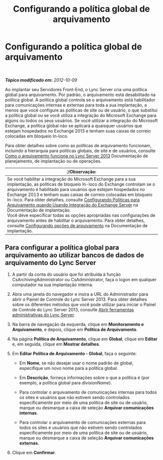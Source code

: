 ﻿---
title: Configurando a política global de arquivamento
TOCTitle: Configurando a política global de arquivamento
ms:assetid: 58341d6b-c3ff-4dd9-b1c7-0048f33861ca
ms:mtpsurl: https://technet.microsoft.com/pt-br/library/JJ204906(v=OCS.15)
ms:contentKeyID: 49306779
ms.date: 05/19/2016
mtps_version: v=OCS.15
ms.translationtype: HT
---

# Configurando a política global de arquivamento

 

_**Tópico modificado em:** 2012-10-09_

Ao implantar seu Servidores Front-End, o Lync Server cria uma política global para arquivamento. Por padrão, o arquivamento está desabilitado na política global. A política global controla se o arquivamento está habilitador para comunicações internas e externas para toda a sua implantação, a menos que você configure as políticas de site ou de usuário, o que substitui a política global ou se você utiliza a integração do Microsoft Exchange para alguns ou todos os seus usuários. Se você utilizar a integração do Microsoft Exchange, a política global não se aplicará a quaisquer usuários que estejam hospedados no Exchange 2013 e tenham suas caixas de correio colocadas em bloqueio In-loco.

Para obter detalhes sobre como as políticas de arquivamento funcionam, incluindo a hierarquia para políticas globais, de site e de usuários, consulte [Como o arquivamento funciona no Lync Server 2013](lync-server-2013-how-archiving-works.md) Documentação de planejamento, de implantação ou de operações.

<table>
<thead>
<tr class="header">
<th><img src="images/Gg425756.note(OCS.15).gif" title="note" alt="note" />Observação:</th>
</tr>
</thead>
<tbody>
<tr class="odd">
<td>Se você habilitar a integração do Microsoft Exchange para a sua implantação, as políticas de bloqueio In-loco do Exchange controlam se o arquivamento é habilitado para usuários que estejam hospedados no Exchange 2013 e tenham suas caixas de correio colocadas em bloqueio In-loco. Para obter detalhes, consulte <a href="lync-server-2013-setting-up-policies-for-archiving-when-using-exchange-server-integration.md">Configurando Políticas para Arquivamento quando Usando Integração do Exchange Server</a> na Documentação de implantação.<br />
Você deve especificar todas as opções apropriadas nas configurações de arquivamento antes de habilitar o arquivamento. Para obter detalhes, consulte <a href="lync-server-2013-configuring-archiving-options.md">Configurando opções de arquivamento</a> na Documentação de implantação.</td>
</tr>
</tbody>
</table>


## Para configurar a política global para arquivamento ao utilizar bancos de dados de arquivamento do Lync Server

1.  A partir da conta do usuário que foi atribuída à função CsArchivingAdministrator ou CsAdministrator, faça o logon em qualquer computador na sua implantação interna.

2.  Abra uma janela do navegador e insira a URL do Administrador para abrir o Painel de Controle do Lync Server 2013. Para obter detalhes sobre os diferentes métodos que você pode utilizar para iniciar o Painel de Controle do Lync Server 2013, consulte [Abrir ferramentas administrativas do Lync Server](lync-server-2013-open-lync-server-administrative-tools.md).

3.  Na barra de navegação da esquerda, clique em **Monitoramento e Arquivamento**, e depois, clique em **Política de Arquivamento**.

4.  Na página **Política de Arquivamento**, clique em **Global**, clique em **Editar** e, em seguida, clique em **Mostrar detalhes**.

5.  Em **Editar Política de Arquivamento - Global**, faça o seguinte:
    
      - Em **Nome**, se não desejar usar o nome padrão de global, especifique um novo nome para a política global.
    
      - Em **Descrição**, forneça informações sobre o que a política é (por exemplo, a política global para *divisionName*).
    
      - Para controlar o arquivamento de comunicações internas para todos os sites e usuários que não estivem sendo controlados especificamente por meio de uma política de site ou de usuário, marque ou desmarque a caixa de seleção **Arquivar comunicações internas**.
    
      - Para controlar o arquivamento de comunicações externas para todos os sites e usuários que não estivem sendo controlados especificamente por meio de uma política de site ou de usuário, marque ou desmarque a caixa de seleção **Arquivar comunicações externas**.

6.  Clique em **Confirmar**.

